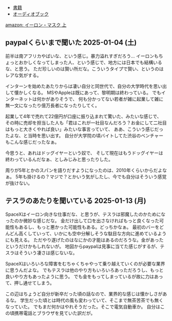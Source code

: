 - [書籍](%E6%9B%B8%E7%B1%8D)
- [オーディオブック](%E3%82%AA%E3%83%BC%E3%83%87%E3%82%A3%E3%82%AA%E3%83%96%E3%83%83%E3%82%AF)

[amazon: イーロン・マスク 上 ](https://amzn.to/4fIsIiO)

## paypalくらいまで聞いた 2025-01-04 (土)

前半は南アフリカやばいな、という感じ。暴力溢れすぎだろう…
イーロンもちょっとおかしくなってしまった人、という感じで、地方には日本でも結構いるな、と思う。
ただ珍しいのは賢い所だな。こういうタイプで賢い、というのはレアな気がする。

インターンを始めたあたりからは凄い自分と同世代で、自分の大学時代を思い出して懐かしくなる。
MSやAppleは既にあって、黎明期は終わっている。
でもインターネットは何かがありそうで、
何も分かってない若者が雑に起業して雑に無一文になったり億万長者になったりしてく。

起業して4年で売れて22億円が口座に振り込まれて驚いた、みたいな感じで、
その時に売却を担当した人も「君はこれが一社目なんだろう？お金にして二社目はもっと大きくやれば良い」みたいな事言っていて、
ああ、こういう感じだったよな、と当時を思い出す。
自分が大学院の頃バイトしてた渋谷のベンチャーもこんな感じだったなぁ。

今思うと、あれはドッグイヤーという奴で、
そして現在はもうドッグイヤーは終わっているんだなぁ、としみじみと思ったりした。

周りが5年とかのスパンを語りだすようになったのは、2010年くらいからだよなぁ。
5年も掛けるの？マジで？とかいう気がしたし、今でも自分はそういう感覚が抜けない。

## テスラのあたりを聞いている 2025-01-13 (月)

SpaceXはイーロン向きな仕事だな、と思うが、テスラは邪魔したのかためになったのか微妙な感じだな。
金だけ出して口を出さなければもっと良くなった可能性もあるし、もっと悪かった可能性もある。どっちかなぁ。
最初のバーをどんどん高くしていって、いかにも空中分解しそうな駄目な方向に進めているようにも見える。
ただやり遂げたのはなにかの才能はあるのだろうな。金があったというだけかもしれないが。
地図からpaypalは見事に当てた感じがするが、テスラはそういう凄さは感じないな。

SpaceXはいろいろな障害をむちゃくちゃやって乗り越えていくのが必要な業界に思うんだよな。
でもテスラは他のやり方もいろいろあっただろうし、もっと良いやり方もあったように思う。
でも金をもってしまっているが故に力はあって、押し通せてしまう。

この辺はちょうど自分が新卒だった頃の話なので、業界的な感じは懐かしさがあるな。
学生だった頃とは時代の風も変わっていて、そこまで無茶苦茶でも無くなっていた。
でもまだ何かはやれそうだった。そこで電気自動車か。
自分はこの頃携帯電話とブラウザを見ていた訳だが。